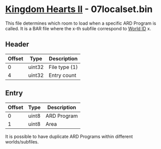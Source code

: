 # [Kingdom Hearts II](../../index.md) - 07localset.bin

This file determines which room to load when a specific ARD Program is called. It is a BAR file where the x-th subfile correspond to [World ID](../../worlds.md) x.

## Header

| Offset | Type   | Description
|--------|--------|------------
| 0      | uint32 | File type (1)
| 4      | uint32 | Entry count

## Entry

| Offset | Type  | Description
|--------|-------|------------
| 0      | uint8 | ARD Program
| 1      | uint8 | Area

It is possible to have duplicate ARD Programs within different worlds/subfiles.
